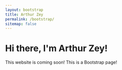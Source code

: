 ```yaml
---
layout: bootstrap
title: Arthur Zey
permalink: /bootstrap/
sitemap: false
---
```


# Hi there, I'm Arthur Zey!

This website is coming soon! This is a Bootstrap page!
